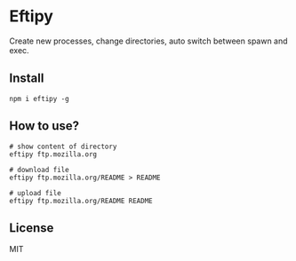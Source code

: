 # Eftipy

Create new processes, change directories, auto switch between spawn and exec.

## Install

```
npm i eftipy -g
```

## How to use?

```
# show content of directory
eftipy ftp.mozilla.org

# download file
eftipy ftp.mozilla.org/README > README

# upload file
eftipy ftp.mozilla.org/README README
```

## License

MIT
